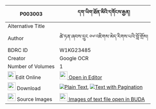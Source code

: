 |P003003|དག་ཡིག་ཐོན་མིའི་དགོངས་རྒྱན། 
| --- | --- 
|Alternative Title |
|Author| ཚེ་ཏན་ཞབས་དྲུང ༠༦་འཇིགས་མེད་རིགས་པའི་བློ་གྲོས།
|BDRC ID | W1KG23485
|Creator | Google OCR
|Number of Volumes| 1
|<img width="25" src="https://img.icons8.com/color/25/000000/edit-property.png">Edit Online| [<img width="25" src="https://avatars.githubusercontent.com/u/45091458?s=200&v=4"> Open in Editor](http://editor.openpecha.org/P003003)
|<img width="25" src="https://img.icons8.com/fluent/48/000000/download-2.png"/>  Download | [![](https://img.icons8.com/color/20/000000/txt.png)Plain Text](https://github.com/Openpecha/P003003/releases/download/v1/dakyik_tonmi_i_gong_gyen_plain_P003003.zip), [![](https://img.icons8.com/color/20/000000/txt.png)Text with Pagination](https://github.com/Openpecha/P003003/releases/download/v1/dakyik_tonmi_i_gong_gyen_pages_P003003.zip)
|<img width="25" src="https://img.icons8.com/plasticine/100/000000/pictures-folder.png"/>  Source Images | [<img width="25" src="https://library.bdrc.io/icons/BUDA-small.svg"> Images of text file open in BUDA](https://library.bdrc.io/show/bdr:W1KG23485)